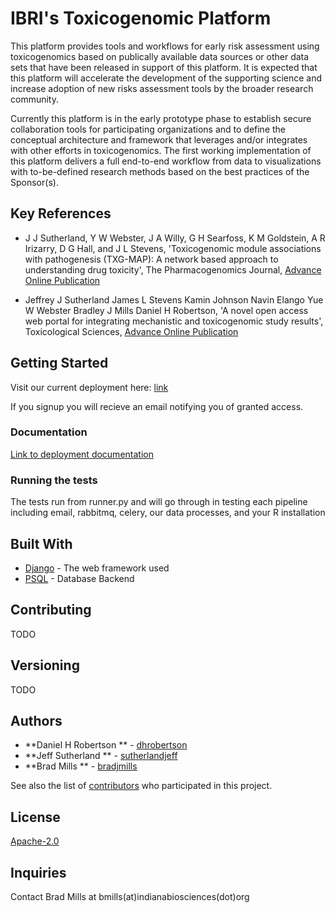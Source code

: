 # IBRI's Toxicogenomic Platform

This platform provides tools and workflows for early risk assessment using toxicogenomics based on publically available data sources or other data sets that have been released in support of this platform. It is expected that this platform will accelerate the development of the supporting science and increase adoption of new risks assessment tools by the broader research community.

Currently this platform is in the early prototype phase to establish secure collaboration tools for participating organizations and to define the conceptual architecture and framework that leverages and/or integrates with other efforts in toxicogenomics. The first working implementation of this platform delivers a full end-to-end workflow from data to visualizations with to-be-defined research methods based on the best practices of the Sponsor(s).

## Key References
* J J Sutherland, Y W Webster, J A Willy, G H Searfoss, K M Goldstein, A R Irizarry, D G Hall, and J L Stevens, 'Toxicogenomic module associations with pathogenesis (TXG-MAP): A network based approach to understanding drug toxicity', The Pharmacogenomics Journal, [Advance Online Publication](https://www.nature.com/tpj/journal/vaop/ncurrent/full/tpj201717a.html)

* Jeffrey J Sutherland  James L Stevens  Kamin Johnson  Navin Elango  Yue W Webster Bradley J Mills  Daniel H Robertson, 'A novel open access web portal for integrating mechanistic and toxicogenomic study results', Toxicological Sciences, [Advance Online Publication](https://academic.oup.com/toxsci/advance-article/doi/10.1093/toxsci/kfz101/5478579)

## Getting Started
Visit our current deployment here: [link](http://ctox.indianabiosciences.org)

If you signup you will recieve an email notifying you of granted access.



### Documentation

[Link to deployment documentation](../master/documentation/Requirements_and_Installation.docx)

### Running the tests

The tests run from runner.py and will go through in testing each pipeline including email, rabbitmq, celery, our data processes, and your R installation

## Built With

* [Django](https://www.djangoproject.com/) - The web framework used
* [PSQL](https://www.postgresql.org/) - Database Backend

## Contributing

TODO

## Versioning

TODO

## Authors

* **Daniel H Robertson ** - [dhrobertson](https://github.com/dhrobertson)
* **Jeff Sutherland ** - [sutherlandjeff](https://github.com/sutherlandjeff)
* **Brad Mills ** - [bradjmills](https://github.com/bradjmills)


See also the list of [contributors](https://github.com/IndianaBiosciences/toxapp/contributors) who participated in this project.

## License
[Apache-2.0](https://github.com/IndianaBiosciences/toxapp/blob/master/LICENSE)

## Inquiries
Contact Brad Mills at bmills(at)indianabiosciences(dot)org
